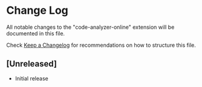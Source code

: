 # Change Log

All notable changes to the "code-analyzer-online" extension will be documented in this file.

Check [Keep a Changelog](http://keepachangelog.com/) for recommendations on how to structure this file.

## [Unreleased]

- Initial release